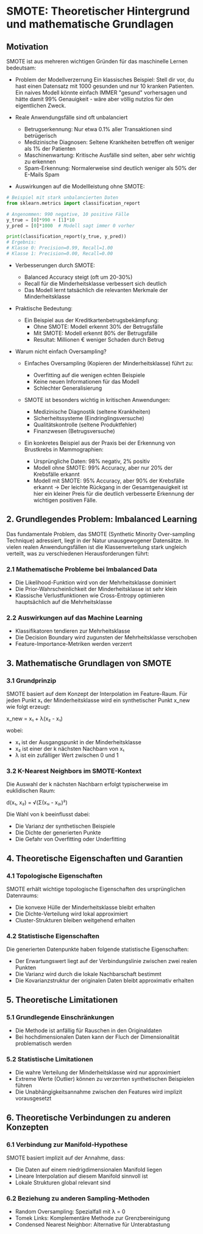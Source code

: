 # SMOTE: Theoretischer Hintergrund und mathematische Grundlagen

## Motivation

SMOTE ist aus mehreren wichtigen Gründen für das maschinelle Lernen bedeutsam:

- Problem der Modellverzerrung
   Ein klassisches Beispiel: Stell dir vor, du hast einen Datensatz mit 1000 gesunden und nur 10 kranken Patienten. Ein naives Modell könnte einfach IMMER "gesund" vorhersagen und hätte damit 99% Genauigkeit - wäre aber völlig nutzlos für den eigentlichen Zweck.


- Reale Anwendungsfälle sind oft unbalanciert
   
    - Betrugserkennung: Nur etwa 0.1% aller Transaktionen sind betrügerisch
    - Medizinische Diagnosen: Seltene Krankheiten betreffen oft weniger als 1% der Patienten
    - Maschinenwartung: Kritische Ausfälle sind selten, aber sehr wichtig zu erkennen
    - Spam-Erkennung: Normalerweise sind deutlich weniger als 50% der E-Mails Spam

- Auswirkungen auf die Modellleistung ohne SMOTE:
```python
# Beispiel mit stark unbalancierten Daten
from sklearn.metrics import classification_report

# Angenommen: 990 negative, 10 positive Fälle
y_true = [0]*990 + [1]*10
y_pred = [0]*1000  # Modell sagt immer 0 vorher

print(classification_report(y_true, y_pred))
# Ergebnis:
# Klasse 0: Precision=0.99, Recall=1.00
# Klasse 1: Precision=0.00, Recall=0.00
```


- Verbesserungen durch SMOTE:
    
    - Balanced Accuracy steigt (oft um 20-30%)
    - Recall für die Minderheitsklasse verbessert sich deutlich
    <!-- - ROC-AUC und PR-AUC Metriken werden realistischer -->
    - Das Modell lernt tatsächlich die relevanten Merkmale der Minderheitsklasse
  
- Praktische Bedeutung:
    
    - Ein Beispiel aus der Kreditkartenbetrugsbekämpfung:
        - Ohne SMOTE: Modell erkennt 30% der Betrugsfälle
        - Mit SMOTE: Modell erkennt 80% der Betrugsfälle
        - Resultat: Millionen € weniger Schaden durch Betrug

- Warum nicht einfach Oversampling?

    - Einfaches Oversampling (Kopieren der Minderheitsklasse) führt zu:
        - Overfitting auf die wenigen echten Beispiele
        - Keine neuen Informationen für das Modell
        - Schlechter Generalisierung
    
    - SMOTE ist besonders wichtig in kritischen Anwendungen:
        - Medizinische Diagnostik (seltene Krankheiten)
        - Sicherheitssysteme (Eindringlingsversuche)
        - Qualitätskontrolle (seltene Produktfehler)
        - Finanzwesen (Betrugsversuche)
    
    - Ein konkretes Beispiel aus der Praxis bei der Erkennung von Brustkrebs in Mammographien:
        - Ursprüngliche Daten: 98% negativ, 2% positiv
        - Modell ohne SMOTE: 99% Accuracy, aber nur 20% der Krebsfälle erkannt
        - Modell mit SMOTE: 95% Accuracy, aber 90% der Krebsfälle erkannt
        → Der leichte Rückgang in der Gesamtgenauigkeit ist hier ein kleiner Preis für die deutlich verbesserte Erkennung der wichtigen positiven Fälle.
    


## 2. Grundlegendes Problem: Imbalanced Learning

Das fundamentale Problem, das SMOTE (Synthetic Minority Over-sampling Technique) adressiert, liegt in der Natur unausgewogener Datensätze. In vielen realen Anwendungsfällen ist die Klassenverteilung stark ungleich verteilt, was zu verschiedenen Herausforderungen führt:

### 2.1 Mathematische Probleme bei Imbalanced Data
- Die Likelihood-Funktion wird von der Mehrheitsklasse dominiert
- Die Prior-Wahrscheinlichkeit der Minderheitsklasse ist sehr klein
- Klassische Verlustfunktionen wie Cross-Entropy optimieren hauptsächlich auf die Mehrheitsklasse

### 2.2 Auswirkungen auf das Machine Learning
- Klassifikatoren tendieren zur Mehrheitsklasse
- Die Decision Boundary wird zugunsten der Mehrheitsklasse verschoben
- Feature-Importance-Metriken werden verzerrt

## 3. Mathematische Grundlagen von SMOTE

### 3.1 Grundprinzip
SMOTE basiert auf dem Konzept der Interpolation im Feature-Raum. Für jeden Punkt x₁ der Minderheitsklasse wird ein synthetischer Punkt x_new wie folgt erzeugt:

x_new = x₁ + λ(x₂ - x₁)

wobei:
- x₁ ist der Ausgangspunkt in der Minderheitsklasse
- x₂ ist einer der k nächsten Nachbarn von x₁
- λ ist ein zufälliger Wert zwischen 0 und 1

### 3.2 K-Nearest Neighbors im SMOTE-Kontext
Die Auswahl der k nächsten Nachbarn erfolgt typischerweise im euklidischen Raum:

d(x₁, x₂) = √(Σ(x₁ᵢ - x₂ᵢ)²)

Die Wahl von k beeinflusst dabei:
- Die Varianz der synthetischen Beispiele
- Die Dichte der generierten Punkte
- Die Gefahr von Overfitting oder Underfitting

## 4. Theoretische Eigenschaften und Garantien

### 4.1 Topologische Eigenschaften
SMOTE erhält wichtige topologische Eigenschaften des ursprünglichen Datenraums:
- Die konvexe Hülle der Minderheitsklasse bleibt erhalten
- Die Dichte-Verteilung wird lokal approximiert
- Cluster-Strukturen bleiben weitgehend erhalten

### 4.2 Statistische Eigenschaften
Die generierten Datenpunkte haben folgende statistische Eigenschaften:
- Der Erwartungswert liegt auf der Verbindungslinie zwischen zwei realen Punkten
- Die Varianz wird durch die lokale Nachbarschaft bestimmt
- Die Kovarianzstruktur der originalen Daten bleibt approximativ erhalten

## 5. Theoretische Limitationen

### 5.1 Grundlegende Einschränkungen
- Die Methode ist anfällig für Rauschen in den Originaldaten
- Bei hochdimensionalen Daten kann der Fluch der Dimensionalität problematisch werden

### 5.2 Statistische Limitationen
- Die wahre Verteilung der Minderheitsklasse wird nur approximiert
- Extreme Werte (Outlier) können zu verzerrten synthetischen Beispielen führen
- Die Unabhängigkeitsannahme zwischen den Features wird implizit vorausgesetzt
<!-- 
## 5. Erweiterungen des Basis-SMOTE-Algorithmus

### 5.1 Borderline-SMOTE
Fokussiert auf die Generierung von Beispielen nahe der Entscheidungsgrenze durch:
- Identifikation von Borderline-Beispielen
- Gewichtete Synthese basierend auf der Nähe zur Entscheidungsgrenze

### 5.2 Adaptive Synthetic Sampling (ADASYN)
Erweitert SMOTE durch:
- Adaptive Gewichtung der Syntheserate
- Berücksichtigung lokaler Dichteverhältnisse
- Dynamische Anpassung der Syntheseparameter

### 5.3 Safe-Level-SMOTE
Verbessert die Robustheit durch:
- Evaluation der "Sicherheit" einer Region
- Vermeidung der Synthese in unsicheren Regionen
- Adaptive Anpassung der Interpolationsparameter -->

## 6. Theoretische Verbindungen zu anderen Konzepten

### 6.1 Verbindung zur Manifold-Hypothese
SMOTE basiert implizit auf der Annahme, dass:
- Die Daten auf einem niedrigdimensionalen Manifold liegen
- Lineare Interpolation auf diesem Manifold sinnvoll ist
- Lokale Strukturen global relevant sind

### 6.2 Beziehung zu anderen Sampling-Methoden
- Random Oversampling: Spezialfall mit λ = 0
- Tomek Links: Komplementäre Methode zur Grenzbereinigung
- Condensed Nearest Neighbor: Alternative für Unterabtastung